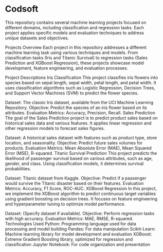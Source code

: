 # Codsoft

This repository contains several machine learning projects focused on different domains,
including classification and regression tasks. Each project applies specific models and evaluation techniques to address unique datasets and objectives.

Projects Overview
Each project in this repository addresses a different machine learning task using various techniques and models. From classification tasks (Iris and Titanic Survival) to regression tasks (Sales Prediction and XGBoost Regression), these projects showcase model development, feature engineering, and evaluation processes.

Project Descriptions
Iris Classification
This project classifies iris flowers into species based on sepal length, sepal width, petal length, and petal width. It uses classification algorithms such as Logistic Regression, Decision Trees, and Support Vector Machines (SVM) to predict the flower species.

Dataset: The classic Iris dataset, available from the UCI Machine Learning Repository.
Objective: Predict the species of an iris flower based on its attributes.
Evaluation Metrics: Accuracy, Precision, Recall.
Sales Prediction
The goal of the Sales Prediction project is to predict product sales based on historical sales data and various features. It applies linear regression and other regression models to forecast sales figures.

Dataset: A historical sales dataset with features such as product type, store location, and seasonality.
Objective: Predict future sales volumes for products.
Evaluation Metrics: Mean Absolute Error (MAE), Mean Squared Error (MSE), R-squared.
Titanic Survival Prediction
This project predicts the likelihood of passenger survival based on various attributes, such as age, gender, and class. Using classification models, it determines survival probabilities.

Dataset: Titanic dataset from Kaggle.
Objective: Predict if a passenger would survive the Titanic disaster based on their features.
Evaluation Metrics: Accuracy, F1 Score, ROC-AUC.
XGBoost Regression
In this project, we implement the XGBoost algorithm to predict continuous target variables using gradient boosting on decision trees. It focuses on feature engineering and hyperparameter tuning to optimize model performance.

Dataset: (Specify dataset if available).
Objective: Perform regression tasks with high accuracy.
Evaluation Metrics: MAE, RMSE, R-squared.
Technologies Used
Python: Programming language used for data processing and model building
Pandas: For data manipulation
Scikit-Learn: Machine learning library for model development and evaluation
XGBoost: Extreme Gradient Boosting library, optimized for regression and classification
Jupyter Notebook: For code organization and presentation

